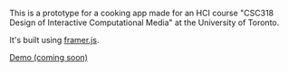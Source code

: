 This is a prototype for a cooking app made for an HCI course "CSC318 Design of Interactive Computational Media" at the University of Toronto.

It's built using [framer.js](http://framerjs.com/).

[Demo (coming soon)](https://github.com/AjitPawar/cooking-app#)
